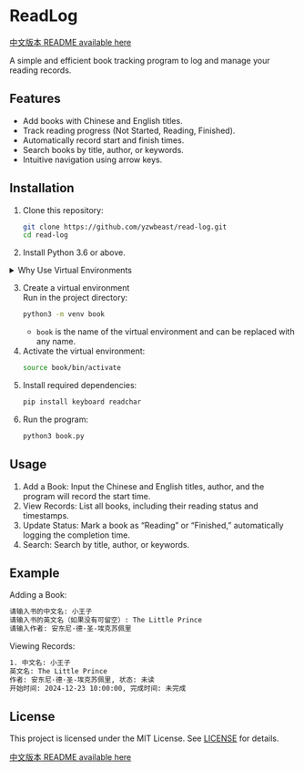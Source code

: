 # ReadLog  

[中文版本 README available here](README.zh.md)

A simple and efficient book tracking program to log and manage your reading records.  

## Features  
- Add books with Chinese and English titles.  
- Track reading progress (Not Started, Reading, Finished).  
- Automatically record start and finish times.  
- Search books by title, author, or keywords.  
- Intuitive navigation using arrow keys.  

## Installation  
1. Clone this repository:  
    ```bash
    git clone https://github.com/yzwbeast/read-log.git
    cd read-log
    ```
2.	Install Python 3.6 or above.

<details>
<summary>Why Use Virtual Environments</summary>

> When you encounter the "**externally-managed-environment**" error, it might be because the Python version installed via APT by the operating system enforces strict management of the system environment, preventing users from modifying system-level Python packages with pip.<br />
> **Recommended Solution**:<br />Using a virtual environment is the cleanest and safest method. It does not affect the system Python environment and allows you to freely manage dependencies.
</details>

3.	Create a virtual environment<br />Run in the project directory:
    ```bash
    python3 -m venv book
    ```
    - `book` is the name of the virtual environment and can be replaced with any name.
4. Activate the virtual environment:
   ```bash
   source book/bin/activate
   ```
5.	Install required dependencies:
    ```bash
    pip install keyboard readchar
    ```
6. Run the program:
    ```bash
    python3 book.py
    ```
## Usage
1.	Add a Book: Input the Chinese and English titles, author, and the program will record the start time.
2.	View Records: List all books, including their reading status and timestamps.
3.	Update Status: Mark a book as “Reading” or “Finished,” automatically logging the completion time.
4.	Search: Search by title, author, or keywords.

## Example
Adding a Book:
   ```bash
   请输入书的中文名: 小王子  
请输入书的英文名（如果没有可留空）: The Little Prince  
请输入作者: 安东尼·德·圣-埃克苏佩里  
   ```
Viewing Records:
   ```bash
   1. 中文名: 小王子  
   英文名: The Little Prince  
   作者: 安东尼·德·圣-埃克苏佩里, 状态: 未读  
   开始时间: 2024-12-23 10:00:00, 完成时间: 未完成  
   ```
## License

This project is licensed under the MIT License. See [LICENSE](LICENSE) for details.

[中文版本 README available here](README.zh.md)
